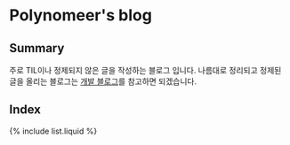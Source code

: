# Polynomeer's blog

## Summary

주로 TIL이나 정제되지 않은 글을 작성하는 블로그 입니다. 나름대로 정리되고 정제된 글을 올리는 블로그는 [개발 블로그](https://velog.io/@polynomeer)를 참고하면 되겠습니다.

## Index

{% include list.liquid %}
